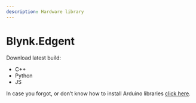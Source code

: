 ```yaml
---
description: Hardware library
---
```


# Blynk.Edgent

Download latest build: 

* C++
* Python
* JS



  
In case you forgot, or don’t know how to install Arduino libraries [click here](http://www.arduino.cc/en/guide/libraries).

